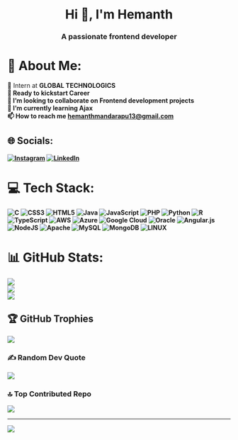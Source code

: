 <h1 align="center">Hi 👋, I'm Hemanth</h1>
<h3 align="center">A passionate frontend developer</h3>



# 💫 About Me:
🔭 Intern at **GLOBAL TECHNOLOGICS**<b> <br>
🤝 Ready to kickstart Career <br>
👯 I’m looking to collaborate on Frontend development projects<br>
🌱 I’m currently learning Ajax<br> 
📫 How to reach me **hemanthmandarapu13@gmail.com**


## 🌐 Socials:
[![Instagram](https://img.shields.io/badge/Instagram-%23E4405F.svg?logo=Instagram&logoColor=white)](https://instagram.com/hemanth_mandarapu) [![LinkedIn](https://img.shields.io/badge/LinkedIn-%230077B5.svg?logo=linkedin&logoColor=white)](https://linkedin.com/in/hemanth-mandarapu-186116226) 

# 💻 Tech Stack:
![C](https://img.shields.io/badge/c-%2300599C.svg?style=plastic&logo=c&logoColor=white) ![CSS3](https://img.shields.io/badge/css3-%231572B6.svg?style=plastic&logo=css3&logoColor=white) ![HTML5](https://img.shields.io/badge/html5-%23E34F26.svg?style=plastic&logo=html5&logoColor=white) ![Java](https://img.shields.io/badge/java-%23ED8B00.svg?style=plastic&logo=java&logoColor=white) ![JavaScript](https://img.shields.io/badge/javascript-%23323330.svg?style=plastic&logo=javascript&logoColor=%23F7DF1E) ![PHP](https://img.shields.io/badge/php-%23777BB4.svg?style=plastic&logo=php&logoColor=white) ![Python](https://img.shields.io/badge/python-3670A0?style=plastic&logo=python&logoColor=ffdd54) ![R](https://img.shields.io/badge/r-%23276DC3.svg?style=plastic&logo=r&logoColor=white) ![TypeScript](https://img.shields.io/badge/typescript-%23007ACC.svg?style=plastic&logo=typescript&logoColor=white) ![AWS](https://img.shields.io/badge/AWS-%23FF9900.svg?style=plastic&logo=amazon-aws&logoColor=white) ![Azure](https://img.shields.io/badge/azure-%230072C6.svg?style=plastic&logo=azure-devops&logoColor=white) ![Google Cloud](https://img.shields.io/badge/Google%20Cloud-%234285F4.svg?style=plastic&logo=google-cloud&logoColor=white) ![Oracle](https://img.shields.io/badge/Oracle-F80000?style=plastic&logo=oracle&logoColor=white) ![Angular.js](https://img.shields.io/badge/angular.js-%23E23237.svg?style=plastic&logo=angularjs&logoColor=white) ![NodeJS](https://img.shields.io/badge/node.js-6DA55F?style=plastic&logo=node.js&logoColor=white) ![Apache](https://img.shields.io/badge/apache-%23D42029.svg?style=plastic&logo=apache&logoColor=white) ![MySQL](https://img.shields.io/badge/mysql-%2300f.svg?style=plastic&logo=mysql&logoColor=white) ![MongoDB](https://img.shields.io/badge/MongoDB-%234ea94b.svg?style=plastic&logo=mongodb&logoColor=white) ![LINUX](https://img.shields.io/badge/Linux-FCC624?style=plastic&logo=linux&logoColor=black)
# 📊 GitHub Stats:
![](https://github-readme-stats.vercel.app/api?username=Hemanth-18-2002&theme=synthwave&hide_border=false&include_all_commits=false&count_private=false)<br/>
![](https://github-readme-streak-stats.herokuapp.com/?user=Hemanth-18-2002&theme=synthwave&hide_border=false)<br/>
![](https://github-readme-stats.vercel.app/api/top-langs/?username=Hemanth-18-2002&theme=synthwave&hide_border=false&include_all_commits=false&count_private=false&layout=compact)

## 🏆 GitHub Trophies
![](https://github-profile-trophy.vercel.app/?username=Hemanth-18-2002&theme=nord&no-frame=false&no-bg=false&margin-w=4)

### ✍️ Random Dev Quote
![](https://quotes-github-readme.vercel.app/api?type=horizontal&theme=radical)

### 🔝 Top Contributed Repo
![](https://github-contributor-stats.vercel.app/api?username=Hemanth-18-2002&limit=5&theme=nord&combine_all_yearly_contributions=true)

---
[![](https://visitcount.itsvg.in/api?id=Hemanth-18-2002&icon=5&color=6)](https://visitcount.itsvg.in)

<!-- Proudly created with GPRM ( https://gprm.itsvg.in ) -->
